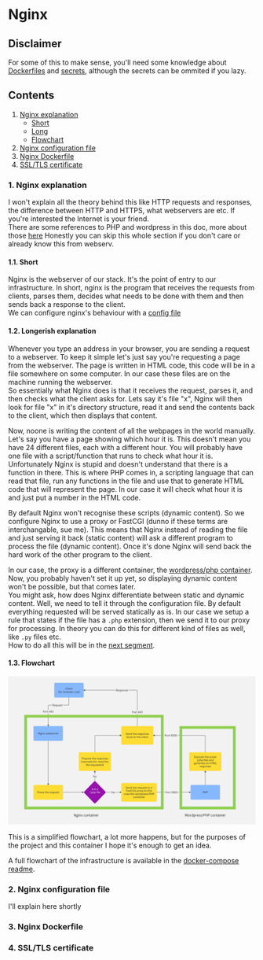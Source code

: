 # Nginx

## Disclaimer

For some of this to make sense, you'll need some knowledge about [Dockerfiles](../README.md) and [secrets](../../data/variables/README.md), although the secrets can be ommited if you lazy.

## Contents

1. [Nginx explanation](#1-nginx-explanation)
	- [Short](#11-short)
	- [Long](#12-longerish-explanation)
	- [Flowchart](#13-flowchart)
2. [Nginx configuration file](#2-nginx-configuration-file)
3. [Nginx Dockerfile](#3-nginx-dockerfile)
4. [SSL/TLS certificate](#4-ssltls-certificate)

### 1. Nginx explanation

I won't explain all the theory behind this like HTTP requests and responses, the difference between HTTP and HTTPS, what webservers are etc. If you're interested the Internet is your friend.  
There are some references to PHP and wordpress in this doc, more about those [here](../wordpress/README.md)
Honestly you can skip this whole section if you don't care or already know this from webserv.

#### 1.1. Short

Nginx is the webserver of our stack. It's the point of entry to our infrastructure. In short, nginx is the program that receives the requests from clients, parses them, decides what needs to be done with them and then sends back a response to the client.  
We can configure nginx's behaviour with a [config file](#2-nginx-configuration-file)

#### 1.2. Longerish explanation

Whenever you type an address in your browser, you are sending a request to a webserver. To keep it simple let's just say you're requesting a page from the webserver. The page is written in HTML code, this code will be in a file somewhere on some computer. In our case these files are on the machine running the webserver.  
So essentially what Nginx does is that it receives the request, parses it, and then checks what the client asks for. Lets say it's file "x", Nginx will then look for file "x" in it's directory structure, read it and send the contents back to the client, which then displays that content.<br>

Now, noone is writing the content of all the webpages in the world manually. Let's say you have a page showing which hour it is. This doesn't mean you have 24 different files, each with a different hour. You will probably have one file with a script/function that runs to check what hour it is.  
Unfortunately Nginx is stupid and doesn't understand that there is a function in there. This is where PHP comes in, a scripting language that can read that file, run any functions in the file and use that to generate HTML code that will represent the page. In our case it will check what hour it is and just put a number in the HTML code.<br>

By default Nginx won't recognise these scripts (dynamic content). So we configure Nginx to use a proxy or FastCGI (dunno if these terms are interchangable, sue me). This means that Nginx instead of reading the file and just serving it back (static content) will ask a different program to process the file (dynamic content). Once it's done Nginx will send back the hard work of the other program to the client.<br>

In our case, the proxy is a different container, the [wordpress/php container](../wordpress/README.md). Now, you probably haven't set it up yet, so displaying dynamic content won't be possible, but that comes later.  
You might ask, how does Nginx differentiate between static and dynamic content. Well, we need to tell it through the configuration file. By default everything requested will be served statically as is. In our case we setup a rule that states if the file has a `.php` extension, then we send it to our proxy for processing. In theory you can do this for different kind of files as well, like `.py` files etc.  
How to do all this will be in the [next segment](#2-nginx-configuration-file).<br>

#### 1.3. Flowchart

![](../../../assets/Nginx_flowchart.jpg)

This is a simplified flowchart, a lot more happens, but for the purposes of the project and this container I hope it's enough to get an idea.<br>

A full flowchart of the infrastructure is available in the [docker-compose readme](../../README.md#flowchart).

### 2. Nginx configuration file

I'll explain here shortly 

### 3. Nginx Dockerfile


### 4. SSL/TLS certificate
